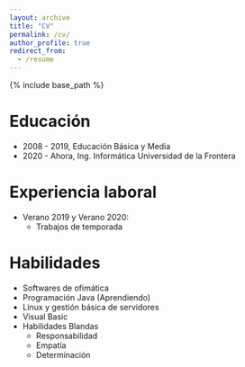 ```yaml
---
layout: archive
title: "CV"
permalink: /cv/
author_profile: true
redirect_from:
  - /resume
---
```


{% include base_path %}

Educación
======
* 2008 - 2019, Educación Básica y Media
* 2020 - Ahora, Ing. Informática Universidad de la Frontera

Experiencia laboral
======
* Verano 2019 y Verano 2020:
  * Trabajos de temporada
  
Habilidades
======
* Softwares de ofimática
* Programación Java (Aprendiendo)
* Linux y gestión básica de servidores
* Visual Basic
* Habilidades Blandas
  * Responsabilidad
  * Empatía
  * Determinación

